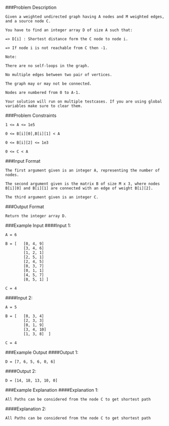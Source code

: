 ###Problem Description
```
Given a weighted undirected graph having A nodes and M weighted edges, and a source node C.

You have to find an integer array D of size A such that:

=> D[i] : Shortest distance form the C node to node i.

=> If node i is not reachable from C then -1.

Note:

There are no self-loops in the graph.

No multiple edges between two pair of vertices.

The graph may or may not be connected.

Nodes are numbered from 0 to A-1.

Your solution will run on multiple testcases. If you are using global variables make sure to clear them.
```


###Problem Constraints
```
1 <= A <= 1e5

0 <= B[i][0],B[i][1] < A

0 <= B[i][2] <= 1e3

0 <= C < A
```


###Input Format
```
The first argument given is an integer A, representing the number of nodes.

The second argument given is the matrix B of size M x 3, where nodes B[i][0] and B[i][1] are connected with an edge of weight B[i][2].

The third argument given is an integer C.
```


###Output Format
```
Return the integer array D.
```


###Example Input
####Input 1:

```
A = 6

B = [   [0, 4, 9]
        [3, 4, 6]
        [1, 2, 1]
        [2, 5, 1]
        [2, 4, 5]
        [0, 3, 7]
        [0, 1, 1]
        [4, 5, 7]
        [0, 5, 1] ]

C = 4
```
####Input 2:

```
A = 5

B = [   [0, 3, 4]
        [2, 3, 3]
        [0, 1, 9]
        [3, 4, 10]
        [1, 3, 8]  ]

C = 4
```

###Example Output
####Output 1:

```
D = [7, 6, 5, 6, 0, 6]
```
####Output 2:

```
D = [14, 18, 13, 10, 0]
```


###Example Explanation
####Explanation 1:

```
All Paths can be considered from the node C to get shortest path
```
####Explanation 2:

```
All Paths can be considered from the node C to get shortest path
```